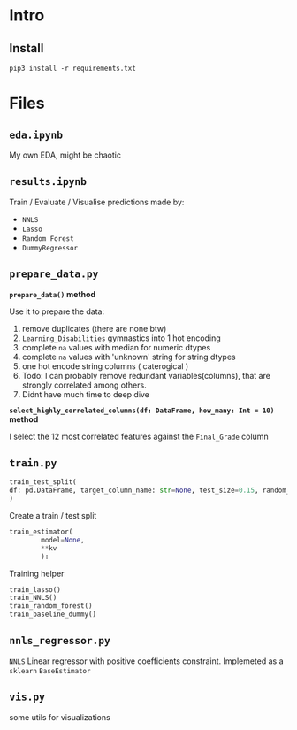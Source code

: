 # Intro

## Install
`pip3 install -r requirements.txt`

# Files
## `eda.ipynb`
My own EDA, might be chaotic

## `results.ipynb`
Train / Evaluate / Visualise predictions made by:
- `NNLS`
- `Lasso`
- `Random Forest`
- `DummyRegressor`

## `prepare_data.py`

**`prepare_data()` method**  

Use it to prepare the data:
1. remove duplicates (there are none btw)
2. `Learning_Disabilities` gymnastics into 1 hot encoding
3. complete `na` values with median for numeric dtypes
4. complete `na` values with 'unknown' string for string dtypes
5. one hot encode string columns ( caterogical )
6. Todo: I can probably remove redundant variables(columns), that are strongly correlated among others.
7. Didnt have much time to deep dive


**`select_highly_correlated_columns(df: DataFrame, how_many: Int = 10)` method**  

I select the 12 most correlated features against the `Final_Grade` column

## `train.py`
```python
train_test_split(
df: pd.DataFrame, target_column_name: str=None, test_size=0.15, random_state=1<<15, **kv
)
```
Create a train / test split

```python
train_estimator(
        model=None,
        **kv
        ):
```
Training helper

```python
train_lasso()
train_NNLS()
train_random_forest()
train_baseline_dummy()
```

## `nnls_regressor.py`
`NNLS` Linear regressor with positive coefficients constraint. Implemeted as a `sklearn` `BaseEstimator`

## `vis.py`
some utils for visualizations
